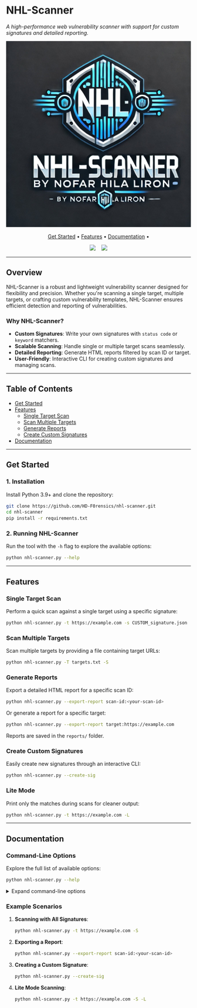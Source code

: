 # **NHL-Scanner**  
*A high-performance web vulnerability scanner with support for custom signatures and detailed reporting.*

![NHL-Scanner Logo](/Files/NHL-LOGO.jpg)

<p align="center">
  <a href="#get-started">Get Started</a> •
  <a href="#features">Features</a> •
  <a href="#documentation">Documentation</a> •
</p>

<p align="center">

<img src="https://img.shields.io/badge/python-3.9+-blue.svg?style=for-the-badge&logo=python&logoColor=white">
&nbsp;&nbsp;
<a href="#documentation"><img src="https://img.shields.io/badge/documentation-%23000000.svg?style=for-the-badge&logo=read-the-docs&logoColor=white"></a>

</p>

---

## **Overview**

NHL-Scanner is a robust and lightweight vulnerability scanner designed for flexibility and precision. Whether you're scanning a single target, multiple targets, or crafting custom vulnerability templates, NHL-Scanner ensures efficient detection and reporting of vulnerabilities.

### **Why NHL-Scanner?**
- **Custom Signatures**: Write your own signatures with `status code` or `keyword` matchers.
- **Scalable Scanning**: Handle single or multiple target scans seamlessly.
- **Detailed Reporting**: Generate HTML reports filtered by scan ID or target.
- **User-Friendly**: Interactive CLI for creating custom signatures and managing scans.

---

## **Table of Contents**

- [Get Started](#get-started)
- [Features](#features)
  - [Single Target Scan](#single-target-scan)
  - [Scan Multiple Targets](#scan-multiple-targets)
  - [Generate Reports](#generate-reports)
  - [Create Custom Signatures](#create-custom-signatures)
- [Documentation](#documentation)

---

## **Get Started**

### **1. Installation**

Install Python 3.9+ and clone the repository:

```bash
git clone https://github.com/HD-F0rensics/nhl-scanner.git
cd nhl-scanner
pip install -r requirements.txt
```

### **2. Running NHL-Scanner**

Run the tool with the `-h` flag to explore the available options:

```bash
python nhl-scanner.py --help
```

---

## **Features**

### **Single Target Scan**

Perform a quick scan against a single target using a specific signature:

```bash
python nhl-scanner.py -t https://example.com -s CUSTOM_signature.json
```

### **Scan Multiple Targets**

Scan multiple targets by providing a file containing target URLs:

```bash
python nhl-scanner.py -T targets.txt -S
```

### **Generate Reports**

Export a detailed HTML report for a specific scan ID:

```bash
python nhl-scanner.py --export-report scan-id:<your-scan-id>
```

Or generate a report for a specific target:

```bash
python nhl-scanner.py --export-report target:https://example.com
```

Reports are saved in the `reports/` folder.

### **Create Custom Signatures**

Easily create new signatures through an interactive CLI:

```bash
python nhl-scanner.py --create-sig
```

### **Lite Mode**

Print only the matches during scans for cleaner output:

```bash
python nhl-scanner.py -t https://example.com -L
```

---

## **Documentation**

### **Command-Line Options**

Explore the full list of available options:

```bash
python nhl-scanner.py --help
```

<details>
  <summary>Expand command-line options</summary>

```plaintext
-t, --target               Specify a single target URL
-T, --targets              File containing multiple target URLs
-S, --all_signatures       Use all signatures in the 'signatures' folder
-s, --signature            Use a specific signature file
-L, --lite                 Lite mode: print only matches
--export-report            Export a report by scan-id or target (e.g., scan-id:<id> or target:<url>)
--create-sig               Create a custom signature interactively
```

</details>

### **Example Scenarios**

1. **Scanning with All Signatures**:
    ```bash
    python nhl-scanner.py -t https://example.com -S
    ```

2. **Exporting a Report**:
    ```bash
    python nhl-scanner.py --export-report scan-id:<your-scan-id>
    ```

3. **Creating a Custom Signature**:
    ```bash
    python nhl-scanner.py --create-sig
    ```

4. **Lite Mode Scanning**:
    ```bash
    python nhl-scanner.py -t https://example.com -S -L
    ```


